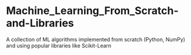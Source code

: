 # Machine_Learning_From_Scratch-and-Libraries
A collection of ML algorithms implemented from scratch (Python, NumPy) and using popular libraries like Scikit-Learn
